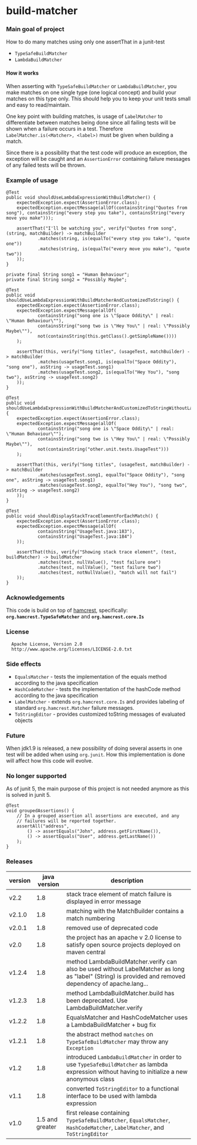 # build-matcher

### Main goal of project
How to do many matches using only one assertThat in a junit-test
* `TypeSafeBuildMatcher`
* `LambdaBuildMatcher`

#### How it works
When asserting with `TypeSafeBuildMatcher` or `LambdaBuildMatcher`, you make matches on one single type (one logical concept) and build
your matches on this type only. This should help you to keep your unit tests small and easy to read/maintain.

One key point with building matches, is usage of `LabelMatcher` to differentiate between matches being done since all failing tests will
be shown when a failure occurs in a test. Therefore `LabelMatcher.is(<Matcher>, <label>)` must be given when building a match.

Since there is a possibility that the test code will produce an exception, the exception will be caught and an `AssertionError`
containing failure messages of any failed tests will be thrown. 

### Example of usage

    @Test
    public void shouldUseLambdaExpressionWithBuildMatcher() {
        expectedException.expect(AssertionError.class);
        expectedException.expectMessage(allOf(containsString("Quotes from song"), containsString("every step you take"), containsString("every move you make")));

        assertThat("I'll be watching you", verify("Quotes from song", (string, matchBuilder) -> matchBuilder
                .matches(string, is(equalTo("every step you take"), "quote one"))
                .matches(string, is(equalTo("every move you make"), "quote two"))
        ));
    }

    private final String song1 = "Human Behaviour";
    private final String song2 = "Possibly Maybe";

    @Test
    public void shouldUseLambdaExpressionWithBuildMatcherAndCustomizedToString() {
        expectedException.expect(AssertionError.class);
        expectedException.expectMessage(allOf(
                containsString("song one is \"Space Oddity\" | real: \"Human Behaviour\""),
                containsString("song two is \"Hey You\" | real: \"Possibly Maybe\""),
                not(containsString(this.getClass().getSimpleName())))
        );

        assertThat(this, verify("Song titles", (usageTest, matchBuilder) -> matchBuilder
                .matches(usageTest.song1, is(equalTo("Space Oddity"), "song one"), asString -> usageTest.song1)
                .matches(usageTest.song2, is(equalTo("Hey You"), "song two"), asString -> usageTest.song2)
        ));
    }

    @Test
    public void shouldUseLambdaExpressionWithBuildMatcherAndCustomizedToStringWithoutLabeledMatcher() {
        expectedException.expect(AssertionError.class);
        expectedException.expectMessage(allOf(
                containsString("song one is \"Space Oddity\" | real: \"Human Behaviour\""),
                containsString("song two is \"Hey You\" | real: \"Possibly Maybe\""),
                not(containsString("other.unit.tests.UsageTest")))
        );

        assertThat(this, verify("Song titles", (usageTest, matchBuilder) -> matchBuilder
                .matches(usageTest.song1, equalTo("Space Oddity"), "song one", asString -> usageTest.song1)
                .matches(usageTest.song2, equalTo("Hey You"), "song two", asString -> usageTest.song2)
        ));
    }

    @Test
    public void shouldDisplayStackTraceElementForEachMatch() {
        expectedException.expect(AssertionError.class);
        expectedException.expectMessage(allOf(
                containsString("UsageTest.java:183"),
                containsString("UsageTest.java:184")
        ));

        assertThat(this, verify("Showing stack trace element", (test, buildMatcher) -> buildMatcher
                .matches(test, nullValue(), "test failure one")
                .matches(test, nullValue(), "test failure two")
                .matches(test, notNullValue(), "match will not fail")
        ));
    }

### Acknowledgements
This code is build on top of [hamcrest](https://github.com/hamcrest/JavaHamcrest), specifically: **`org.hamcrest.TypeSafeMatcher`** and **`org.hamcrest.core.Is`**

### License
      Apache License, Version 2.0
      http://www.apache.org/licenses/LICENSE-2.0.txt


### Side effects
* `EqualsMatcher` - tests the implementation of the equals method according to the java specification
* `HashCodeMatcher` - tests the implementation of the hashCode method according to the java specification
* `LabelMatcher` - extends `org.hamcrest.core.Is` and provides labeling of standard `org.hamcrest.Matcher` failure messages.
* `ToStringEditor` - provides customized toString messages of evaluated objects

### Future
When jdk1.9 is released, a new possibility of doing several asserts in one test will be added when using `org.junit`. How this
implementation is done will affect how this code will evolve.

### No longer supported

As of junit 5, the main purpose of this project is not needed anymore as this is solved in junit 5.


    @Test
    void groupedAssertions() {
        // In a grouped assertion all assertions are executed, and any
        // failures will be reported together.
        assertAll("address",
            () -> assertEquals("John", address.getFirstName()),
            () -> assertEquals("User", address.getLastName())
        );
    }


### Releases

version | java version | description
---|---|---
v2.2 | 1.8 | stack trace element of match failure is displayed in error message
v2.1.0 | 1.8 | matching with the MatchBuilder contains a match numbering
v2.0.1 | 1.8 | removed use of deprecated code
v2.0 | 1.8 | the project has an apache v 2.0 license to satisfy open source projects deployed on maven central 
v1.2.4 | 1.8 | method LambdaBuildMatcher.verify can also be used without LabelMatcher as long as "label" (String) is provided and removed dependency of apache.lang...
v1.2.3 | 1.8 | method LambdaBuildMatcher.build has been deprecated. Use LambdaBuildMatcher.verify
v1.2.2 | 1.8 | EqualsMatcher and HashCodeMatcher uses a LambdaBuildMatcher + bug fix
v1.2.1 | 1.8 | the abstract method `matches` on `TypeSafeBuildMatcher` may throw any `Exception`
v1.2 | 1.8 | introduced `LambdaBuildMatcher` in order to use `TypeSafeBuildMatcher` as lambda expression without having to initialize a new anonymous class
v1.1 | 1.8 | converted `ToStringEditor` to a functional interface to be used with lambda expression
v1.0 | 1.5 and greater | first release containing `TypeSafeBuildMatcher`, `EqualsMatcher`, `HashCodeMatcher`, `LabelMatcher`, and `ToStringEditor`
